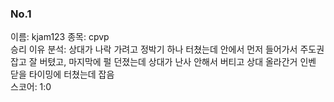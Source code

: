 ### No.1<br>
이름: kjam123
종목: cpvp <br>
승리 이유 분석: 상대가 나락 가려고 정박기 하나 터쳤는데 안에서 먼저 들어가서 주도권 잡고 잘 버텼고, 마지막에 펄 던졌는데 상대가 난사 안해서 버티고 상대 올라간거 인벤 닫을 타이밍에 터쳤는데 잡음<br>
스코어: 1:0 <br>